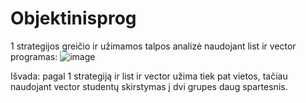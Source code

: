 # Objektinisprog
1 strategijos greičio ir užimamos talpos analizė naudojant list ir vector programas:
![image](https://github.com/user-attachments/assets/e6ae12ba-3a98-405c-a271-02b753dc2004)

Išvada: pagal 1 strategiją ir list ir vector užima tiek pat vietos, tačiau naudojant vector studentų skirstymas į dvi grupes daug spartesnis.

